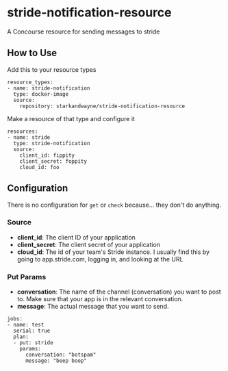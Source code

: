 # stride-notification-resource
A Concourse resource for sending messages to stride

## How to Use

Add this to your resource types
```
resource_types:
- name: stride-notification
  type: docker-image
  source:
    repository: starkandwayne/stride-notification-resource
```

Make a resource of that type and configure it
```
resources:
- name: stride
  type: stride-notification
  source:
    client_id: fippity
    client_secret: foppity
    cloud_id: foo
```

## Configuration

There is no configuration for `get` or `check` because... they don't do anything.

### Source
* **client_id**: The client ID of your application
* **client_secret**: The client secret of your application
* **cloud_id**: The id of your team's Stride instance. I usually find this by 
  going to app.stride.com, logging in, and looking at the URL
  
### Put Params
* **conversation**: The name of the channel (conversation) you want to post to. Make sure that your
  app is in the relevant conversation.
* **message**: The actual message that you want to send.

```
jobs:
- name: test
  serial: true
  plan:
  - put: stride
    params:
      conversation: "botspam"
      message: "beep boop"
```
